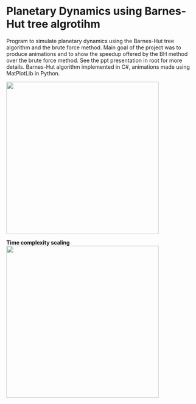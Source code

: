 # Planetary Dynamics using Barnes-Hut tree algrotihm
Program to simulate planetary dynamics using the Barnes-Hut tree algorithm and
the brute force method. Main goal of the project was to produce animations and to show
the speedup offered by the BH method over the brute force method. See the ppt presentation
in root for more details. Barnes-Hut algorithm implemented in C#, animations made using MatPlotLib in Python.

<img src="https://raw.github.com/akoreman/Planetary-Dynamics-Barnes-Hut/main/images/Collision.PNG" width="400"> 

**Time complexity scaling**  
<img src="https://raw.github.com/akoreman/Planetary-Dynamics-Barnes-Hut/main/images/TimeComplexity.PNG" width="400">  
